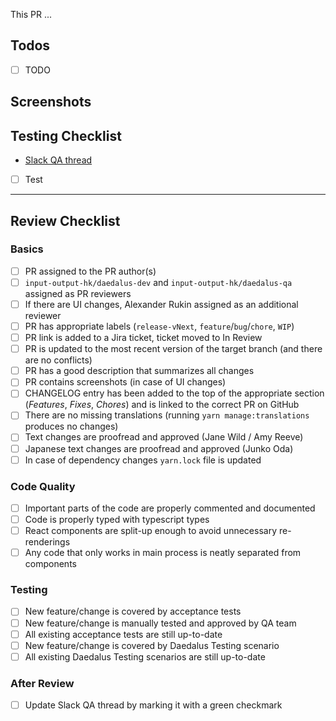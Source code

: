 <!---
Briefly describe the change.
-->

This PR ...

## Todos

<!---
Consider creating a TODO list to help others understand the progress of work in a WIP pull request.
-->

- [ ] TODO

## Screenshots

<!---
Use the GitHub drag&drop feature to upload default-sized Daedalus window screenshots
or animated GIFs of important UI changes in both English and Japanese.
Do not use shadow or any effects. On macOS this can be accomplished the following way:
1. Use the Command+Shift+4 keyboard shortcut.
2. Press the Spacebar.
3. Hold the Option button and click the window you want to capture.
-->

## Testing Checklist

<!---
Open a thread on #daedalus-qa on Slack, mention `@daedalusqa` and `@daedalusteam`, link the thread below
-->

- [Slack QA thread](https://input-output-rnd.slack.com/messages/GGKFXSKC6)
- [ ] Test

---

## Review Checklist

### Basics

- [ ] PR assigned to the PR author(s)
- [ ] `input-output-hk/daedalus-dev` and `input-output-hk/daedalus-qa` assigned as PR reviewers
- [ ] If there are UI changes, Alexander Rukin assigned as an additional reviewer
- [ ] PR has appropriate labels (`release-vNext`, `feature`/`bug`/`chore`, `WIP`)
- [ ] PR link is added to a Jira ticket, ticket moved to In Review
- [ ] PR is updated to the most recent version of the target branch (and there are no conflicts)
- [ ] PR has a good description that summarizes all changes
- [ ] PR contains screenshots (in case of UI changes)
- [ ] CHANGELOG entry has been added to the top of the appropriate section (_Features_, _Fixes_, _Chores_) and is linked to the correct PR on GitHub
- [ ] There are no missing translations (running `yarn manage:translations` produces no changes)
- [ ] Text changes are proofread and approved (Jane Wild / Amy Reeve)
- [ ] Japanese text changes are proofread and approved (Junko Oda)
- [ ] In case of dependency changes `yarn.lock` file is updated

### Code Quality

- [ ] Important parts of the code are properly commented and documented
- [ ] Code is properly typed with typescript types
- [ ] React components are split-up enough to avoid unnecessary re-renderings
- [ ] Any code that only works in main process is neatly separated from components

### Testing

- [ ] New feature/change is covered by acceptance tests
- [ ] New feature/change is manually tested and approved by QA team
- [ ] All existing acceptance tests are still up-to-date
- [ ] New feature/change is covered by Daedalus Testing scenario
- [ ] All existing Daedalus Testing scenarios are still up-to-date

### After Review

- [ ] Update Slack QA thread by marking it with a green checkmark
